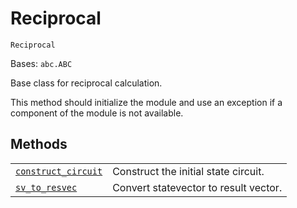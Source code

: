 # Reciprocal

<span id="undefined" />

`Reciprocal`

Bases: `abc.ABC`

Base class for reciprocal calculation.

This method should initialize the module and use an exception if a component of the module is not available.

## Methods

|                                                                                                                                                                                                                          |                                       |
| ------------------------------------------------------------------------------------------------------------------------------------------------------------------------------------------------------------------------ | ------------------------------------- |
| [`construct_circuit`](qiskit.aqua.components.reciprocals.Reciprocal.construct_circuit#qiskit.aqua.components.reciprocals.Reciprocal.construct_circuit "qiskit.aqua.components.reciprocals.Reciprocal.construct_circuit") | Construct the initial state circuit.  |
| [`sv_to_resvec`](qiskit.aqua.components.reciprocals.Reciprocal.sv_to_resvec#qiskit.aqua.components.reciprocals.Reciprocal.sv_to_resvec "qiskit.aqua.components.reciprocals.Reciprocal.sv_to_resvec")                     | Convert statevector to result vector. |
